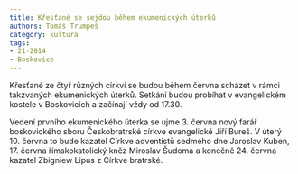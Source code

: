 ```yaml
---
title: Křesťané se sejdou během ekumenických úterků
authors: Tomáš Trumpeš
category: kultura
tags: 
- 21-2014
- Boskovice
---
```

Křesťané ze čtyř různých církví se budou během června scházet v rámci takzvaných ekumenických úterků. Setkání budou probíhat v evangelickém kostele v Boskovicích a začínají vždy od 17.30. 

Vedení prvního ekumenického úterka se ujme 3. června nový farář boskovického sboru Českobratrské církve evangelické Jiří Bureš. V úterý 10. června to bude kazatel Církve adventistů sedmého dne Jaroslav Kuben, 17. června římskokatolický kněz Miroslav Šudoma a konečně 24. června kazatel Zbigniew Lipus z Církve bratrské.



